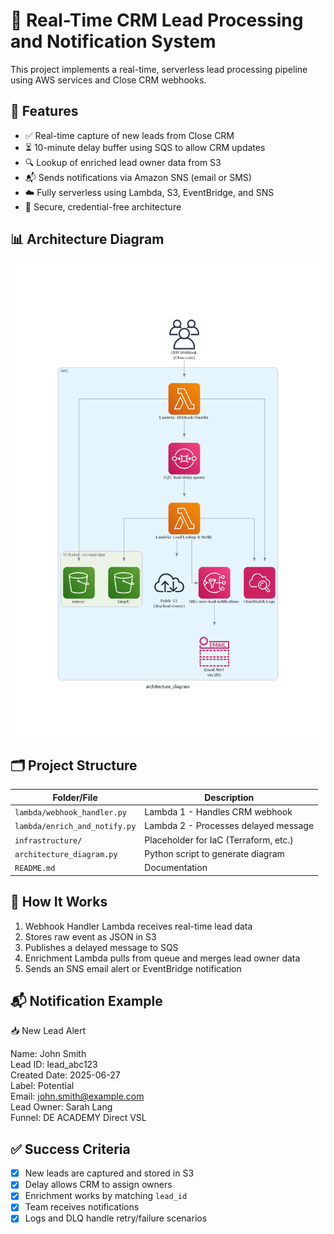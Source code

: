 # 🧠 Real-Time CRM Lead Processing and Notification System

This project implements a real-time, serverless lead processing pipeline using AWS services and Close CRM webhooks.

## 🔧 Features

- ✅ Real-time capture of new leads from Close CRM
- ⏳ 10-minute delay buffer using SQS to allow CRM updates
- 🔍 Lookup of enriched lead owner data from S3
- 📬 Sends notifications via Amazon SNS (email or SMS)
- ☁️ Fully serverless using Lambda, S3, EventBridge, and SNS
- 🔐 Secure, credential-free architecture

## 📊 Architecture Diagram

![architecture](architecture_diagram.png)

## 🗂️ Project Structure

| Folder/File              | Description                                  |
|--------------------------|----------------------------------------------|
| `lambda/webhook_handler.py`      | Lambda 1 - Handles CRM webhook          |
| `lambda/enrich_and_notify.py`    | Lambda 2 - Processes delayed message    |
| `infrastructure/`                | Placeholder for IaC (Terraform, etc.)   |
| `architecture_diagram.py`       | Python script to generate diagram       |
| `README.md`                      | Documentation                          |

## 🚀 How It Works

1. Webhook Handler Lambda receives real-time lead data
2. Stores raw event as JSON in S3
3. Publishes a delayed message to SQS
4. Enrichment Lambda pulls from queue and merges lead owner data
5. Sends an SNS email alert or EventBridge notification

## 📬 Notification Example

📥 New Lead Alert

Name: John Smith  
Lead ID: lead_abc123  
Created Date: 2025-06-27  
Label: Potential  
Email: john.smith@example.com  
Lead Owner: Sarah Lang  
Funnel: DE ACADEMY Direct VSL

## ✅ Success Criteria

- [x] New leads are captured and stored in S3
- [x] Delay allows CRM to assign owners
- [x] Enrichment works by matching `lead_id`
- [x] Team receives notifications
- [x] Logs and DLQ handle retry/failure scenarios
